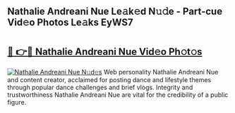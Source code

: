 ## Nathalie Andreani Nue Le𝚊k𝚎d N𝚞𝚍e - Part-cue Vid𝚎o Photos Le𝚊ks EyWS7

# <h2><a href="http://fb304d.evod.top/?m=Nathalie+Andreani+Nue">🔗 👉🔴 Nathalie Andreani Nue Vid𝚎o Ph𝚘t𝚘s</a></h2>

[![Nathalie Andreani Nue N𝚞d𝚎s](https://i.imgur.com/8V9OHl7.gif)](http://fb304d.evod.top/?m=Nathalie+Andreani+Nue)
Web personality Nathalie Andreani Nue and content creator, acclaimed for posting dance and lifestyle themes through popular dance challenges and brief vlogs. Integrity and trustworthiness Nathalie Andreani Nue are vital for the credibility of a public figure. 
